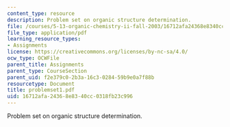```yaml
---
content_type: resource
description: Problem set on organic structure determination.
file: /courses/5-13-organic-chemistry-ii-fall-2003/16712afa24368e8340cc0318fb23c996_problemset1.pdf
file_type: application/pdf
learning_resource_types:
- Assignments
license: https://creativecommons.org/licenses/by-nc-sa/4.0/
ocw_type: OCWFile
parent_title: Assignments
parent_type: CourseSection
parent_uid: f2e379c0-2b3a-16c3-0284-59b9e0a7f88b
resourcetype: Document
title: problemset1.pdf
uid: 16712afa-2436-8e83-40cc-0318fb23c996
---
```

Problem set on organic structure determination.